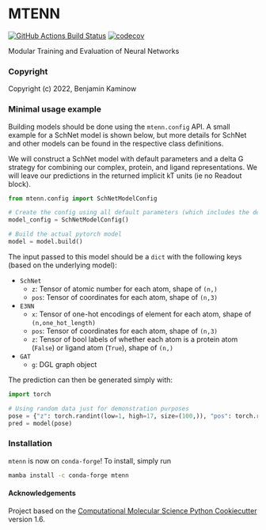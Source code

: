 MTENN
==============================
[//]: # (Badges)
[![GitHub Actions Build Status](https://github.com/choderalab/mtenn/workflows/CI/badge.svg)](https://github.com/REPLACE_WITH_OWNER_ACCOUNT/mtenn/actions?query=workflow%3ACI)
[![codecov](https://codecov.io/gh/choderalab/mtenn/branch/master/graph/badge.svg)](https://codecov.io/gh/REPLACE_WITH_OWNER_ACCOUNT/MTENN/branch/master)


Modular Training and Evaluation of Neural Networks

### Copyright

Copyright (c) 2022, Benjamin Kaminow

### Minimal usage example
Building models should be done using the `mtenn.config` API.
A small example for a SchNet model is shown below, but more details for SchNet and other models can be found in the respective class definitions.

We will construct a SchNet model with default parameters and a delta G strategy for combining our complex, protein, and ligand representations.
We will leave our predictions in the returned implicit kT units (ie no Readout block).
```python
from mtenn.config import SchNetModelConfig

# Create the config using all default parameters (which includes the delta G strategy)
model_config = SchNetModelConfig()

# Build the actual pytorch model
model = model.build()
```

The input passed to this model should be a `dict` with the following keys (based on the underlying model):
* `SchNet`
    * `z`: Tensor of atomic number for each atom, shape of `(n,)`
    * `pos`: Tensor of coordinates for each atom, shape of `(n,3)`
* `E3NN`
    * `x`: Tensor of one-hot encodings of element for each atom, shape of `(n,one_hot_length)`
    * `pos`: Tensor of coordinates for each atom, shape of `(n,3)`
    * `z`: Tensor of bool labels of whether each atom is a protein atom (`False`) or ligand atom (`True`), shape of `(n,)`
* `GAT`
    * `g`: DGL graph object

The prediction can then be generated simply with:
```python
import torch

# Using random data just for demonstration purposes
pose = {"z": torch.randint(low=1, high=17, size=(100,)), "pos": torch.rand((100, 3))}
pred = model(pose)
```

### Installation

`mtenn` is now on `conda-forge`! To install, simply run
```bash
mamba install -c conda-forge mtenn
```


#### Acknowledgements

Project based on the
[Computational Molecular Science Python Cookiecutter](https://github.com/molssi/cookiecutter-cms) version 1.6.
